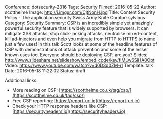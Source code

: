 Conference: dotsecurity-2016
Tags: Security
Filmed: 2016-05-22
Author: scotthelme
Image: http://i.imgur.com/CjtNonH.jpg
Title: Content Security Policy - The application security Swiss Army Knife 
Curator: sylvinus
Category: Security
Summary: CSP is an incredibly simple yet amazingly powerful security feature that is widely supported by browsers. It can mitigate XSS attacks, stop click-jacking attacks, neutralise mixed-content, kill ad-injectors and even help you migrate from HTTP to HTTPS to name just a few uses! In this talk Scott looks at some of the headline features of CSP with demonstrations of attack prevention and some of the lesser known uses too. Everyone should be deploying CSP, are you?
Slides: http://www.slideshare.net/slideshow/embed_code/key/flMLw6SiHA8Opt
Video: https://www.youtube.com/watch?v=d0D3d0ZM-rI
Template: talk
Date: 2016-05-18 11:22:02
Status: draft


Additional links:
- More reading on CSP: [https://scotthelme.co.uk/tag/csp/](https://scotthelme.co.uk/tag/csp/)
- Free CSP reporting: [https://report-uri.io](https://report-uri.io)
- Check your HTTP response headers like CSP: [https://securityheaders.io](https://securityheaders.io) 